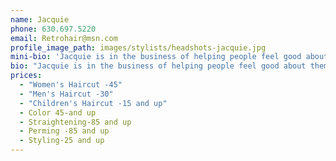```yaml
---
name: Jacquie
phone: 630.697.5220
email: Retrohair@msn.com
profile_image_path: images/stylists/headshots-jacquie.jpg
mini-bio: 'Jacquie is in the business of helping people feel good about themselves! She has over 25 years of experience in coloring, cutting, straightening and perming hair.'
bio: "Jacquie is in the business of helping people feel good about themselves! She has over 25 years of experience in coloring, cutting, straightening and perming hair. Most of Jacquie's clientele are working women and stay at home moms, but she also cuts and styles men and children's hair. Jacquie has studied with stylists who have trained under Vidal Sassoon, and is continually working to stay current in her craft to bring you the must up to date and flattering looks."
prices:
  - "Women's Haircut -45"
  - "Men's Haircut -30"
  - "Children's Haircut -15 and up"
  - Color 45-and up
  - Straightening-85 and up
  - Perming -85 and up
  - Styling-25 and up
---
```



